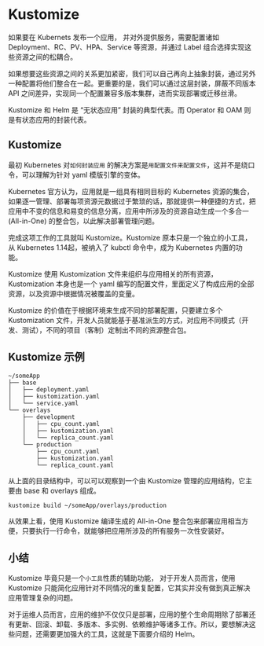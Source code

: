 # Kustomize

如果要在 Kubernets 发布一个应用， 并对外提供服务，需要配置诸如Deployment、RC、PV、HPA、Service 等资源，并通过 Label 组合选择实现这些资源之间的松耦合。

如果想要这些资源之间的关系更加紧密，我们可以自己再向上抽象封装，通过另外一种配置将他们整合在一起。更重要的是，我们可以通过这层封装，屏蔽不同版本 API 之间差异，实现同一个配置兼容多版本集群，进而实现部署或迁移丝滑。


Kustomize 和 Helm 是 “无状态应用” 封装的典型代表。而 Operator 和 OAM 则是有状态应用的封装代表。

## Kustomize

最初 Kubernetes 对`如何封装应用` 的解决方案是`用配置文件来配置文件`，这并不是绕口令，可以理解为针对 yaml 模版引擎的变体。

Kubernetes 官方认为，应用就是一组具有相同目标的 Kubernetes 资源的集合，如果逐一管理、部署每项资源元数据过于繁琐的话，那就提供一种便捷的方式，把应用中不变的信息和易变的信息分离，应用中所涉及的资源自动生成一个多合一(All-in-One) 的整合包，以此解决部署管理问题。

完成这项工作的工具就叫 Kustomize。Kustomize 原本只是一个独立的小工具，从 Kubernetes 1.14起，被纳入了 kubctl 命令中，成为 Kubernetes 内置的功能。

Kustomize 使用 Kustomization 文件来组织与应用相关的所有资源，Kustomization 本身也是一个 yaml 编写的配置文件，里面定义了构成应用的全部资源，以及资源中根据情况被覆盖的变量。

Kustomize 的价值在于根据环境来生成不同的部署配置，只要建立多个 Kustomization 文件，开发人员就能基于基准派生的方式，对应用不同模式（开发、测试），不同的项目（客制）定制出不同的资源整合包。


## Kustomize 示例

```
~/someApp
├── base
│   ├── deployment.yaml
│   ├── kustomization.yaml
│   └── service.yaml
└── overlays
    ├── development
    │   ├── cpu_count.yaml
    │   ├── kustomization.yaml
    │   └── replica_count.yaml
    └── production
        ├── cpu_count.yaml
        ├── kustomization.yaml
        └── replica_count.yaml
```
从上面的目录结构中，可以可以观察到一个由 Kustomize 管理的应用结构，它主要由 base 和 overlays 组成。

```
kustomize build ~/someApp/overlays/production
```

从效果上看，使用 Kustomize 编译生成的 All-in-One 整合包来部署应用相当方便，只要执行一行命令，就能够把应用所涉及的所有服务一次性安装好。


## 小结

Kustomize 毕竟只是一个`小工具`性质的辅助功能， 对于开发人员而言，使用 Kustomize 只能简化应用针对不同情况的重复配置，它其实并没有做到真正解决应用管理复杂的问题。

对于运维人员而言，应用的维护不仅仅只是部署，应用的整个生命周期除了部署还有更新、回滚、卸载、多版本、多实例、依赖维护等诸多工作。所以，要想解决这些问题，还需要更加强大的工具，这就是下面要介绍的 Helm。


